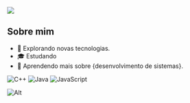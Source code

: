 ![](https://komarev.com/ghpvc/?username=iuricode&color=006bed)

## Sobre mim

- 🤔 Explorando novas tecnologias.
- 🎓 Estudando 
- 🌱 Aprendendo mais sobre {desenvolvimento de sistemas}.


![C++](https://img.shields.io/badge/-C++-333333?style=flat&logo=C%2B%2B&logoColor=00599C)
![Java](https://img.shields.io/badge/-Java-333333?style=flat&logo=Java&logoColor=007396)
![JavaScript](https://img.shields.io/badge/-JavaScript-333333?style=flat&logo=javascript)

![Alt](https://www.google.com/url?sa=i&url=https%3A%2F%2Fwww.pexels.com%2Fsearch%2Fdark%2F&psig=AOvVaw0SOEFGNgy5jNrWdEp0sBKp&ust=1711659306189000&source=images&cd=vfe&opi=89978449&ved=0CBIQjRxqFwoTCKDWgfuplYUDFQAAAAAdAAAAABAJ)
